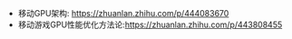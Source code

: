 - 移动GPU架构: https://zhuanlan.zhihu.com/p/444083670
- 移动游戏GPU性能优化方法论:https://zhuanlan.zhihu.com/p/443808455
